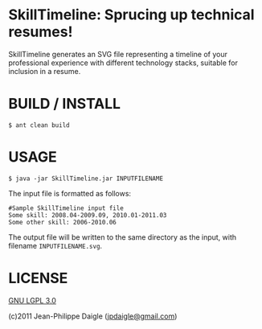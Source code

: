 SkillTimeline: Sprucing up technical resumes!
=============================================

SkillTimeline generates an SVG file representing a timeline of your professional 
experience with different technology stacks, suitable for inclusion in a resume.



BUILD / INSTALL
===============
    $ ant clean build
    

USAGE
============

    $ java -jar SkillTimeline.jar INPUTFILENAME

The input file is formatted as follows:

    #Sample SkillTimeline input file
    Some skill: 2008.04-2009.09, 2010.01-2011.03 
    Some other skill: 2006-2010.06

The output file will be written to the same directory as the input, with filename ``INPUTFILENAME.svg``.


LICENSE
========
[GNU LGPL 3.0](http://www.gnu.org/licenses/lgpl-3.0.txt)

(c)2011 Jean-Philippe Daigle (jpdaigle@gmail.com)

